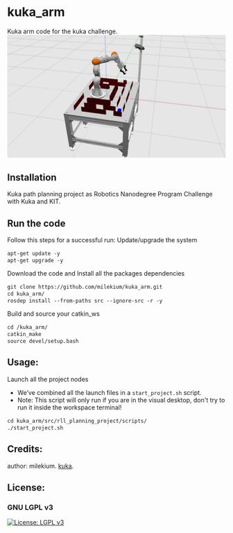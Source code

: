 # kuka_arm
Kuka arm code for the kuka challenge.
![](images/kuka_arm.jpg)


## Installation
Kuka path planning project as Robotics Nanodegree Program Challenge with Kuka and KIT.

## Run the code
Follow this steps for a successful run:
Update/upgrade the system
```
apt-get update -y
apt-get upgrade -y
```
Download the code and Install all the packages dependencies
```
git clone https://github.com/milekium/kuka_arm.git
cd kuka_arm/
rosdep install --from-paths src --ignore-src -r -y
```
Build and source your catkin_ws
```
cd /kuka_arm/
catkin_make
source devel/setup.bash
```

## Usage: 
Launch all the project nodes
- We’ve combined all the launch files in a `start_project.sh` script. 
- Note: This script will only run if you are in the visual desktop, don't try to run it inside the workspace terminal!
```
cd kuka_arm/src/rll_planning_project/scripts/
./start_project.sh
```

## Credits: 
author: milekium.
[kuka](https://www.kuka.com/en-de).

## License: 
### GNU LGPL v3
[![License: LGPL v3](https://img.shields.io/badge/License-LGPL%20v3-blue.svg)](https://www.gnu.org/licenses/lgpl-3.0)  

